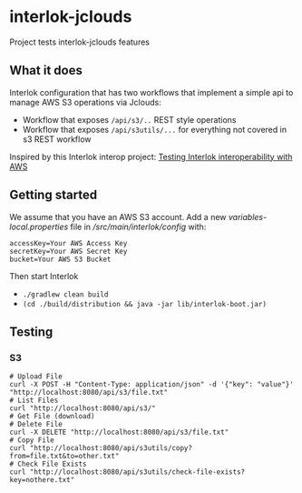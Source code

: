 # interlok-jclouds

Project tests interlok-jclouds features

## What it does

Interlok configuration that has two workflows that implement a simple api to manage AWS S3 operations via Jclouds:

* Workflow that exposes `/api/s3/..` REST style operations
* Workflow that exposes `/api/s3utils/...` for everything not covered in s3 REST workflow

Inspired by this Interlok interop project: [Testing Interlok interoperability with AWS](https://interlok.adaptris.net/blog/2019/08/30/interlok-interop-with-aws.html)

## Getting started

We assume that you have an AWS S3 account.
Add a new _variables-local.properties_ file in _/src/main/interlok/config_ with:

```properties
accessKey=Your AWS Access Key
secretKey=Your AWS Secret Key
bucket=Your AWS S3 Bucket
```

Then start Interlok

* `./gradlew clean build`
* `(cd ./build/distribution && java -jar lib/interlok-boot.jar)`

## Testing

### S3

```shell
# Upload File
curl -X POST -H "Content-Type: application/json" -d '{"key": "value"}' "http://localhost:8080/api/s3/file.txt"
# List Files
curl "http://localhost:8080/api/s3/"
# Get File (download)
# Delete File
curl -X DELETE "http://localhost:8080/api/s3/file.txt"
# Copy File
curl "http://localhost:8080/api/s3utils/copy?from=file.txt&to=other.txt"
# Check File Exists
curl "http://localhost:8080/api/s3utils/check-file-exists?key=nothere.txt"
```
